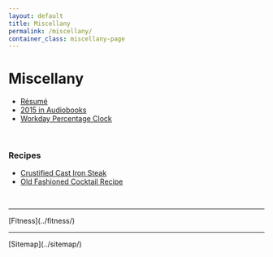 ```yaml
---
layout: default
title: Miscellany
permalink: /miscellany/
container_class: miscellany-page
---
```

# Miscellany

* [Résumé](../assets/resume.pdf)
* [2015 in Audiobooks](../2015-in-audiobooks/)
* [Workday Percentage Clock](../workday-percentage-clock/)
<br>

### Recipes
* [Crustified Cast Iron Steak](../crustified-cast-iron-steak/)
* [Old Fashioned Cocktail Recipe](../old-fashioned-recipe/)

<br>
<hr>
[Fitness](../fitness/)
<br>
<hr>
[Sitemap](../sitemap/)
